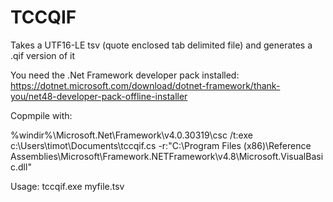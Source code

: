 # TCCQIF

Takes a UTF16-LE tsv (quote enclosed tab delimited file) and generates a .qif version of it

You need the .Net Framework developer pack installed: https://dotnet.microsoft.com/download/dotnet-framework/thank-you/net48-developer-pack-offline-installer

Copmpile with:

%windir%\Microsoft.Net\Framework\v4.0.30319\csc /t:exe c:\Users\timot\Documents\tccqif.cs -r:"C:\Program Files (x86)\Reference Assemblies\Microsoft\Framework\.NETFramework\v4.8\Microsoft.VisualBasic.dll"

Usage: tccqif.exe myfile.tsv
